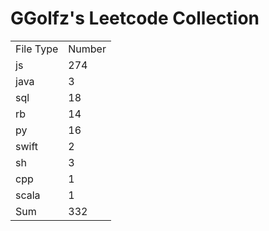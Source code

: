 # GGolfz's Leetcode Collection

<table><tr><td>File Type</td><td>Number</td></tr><tr><td>js</td><td>274</td></tr><tr><td>java</td><td>3</td></tr><tr><td>sql</td><td>18</td></tr><tr><td>rb</td><td>14</td></tr><tr><td>py</td><td>16</td></tr><tr><td>swift</td><td>2</td></tr><tr><td>sh</td><td>3</td></tr><tr><td>cpp</td><td>1</td></tr><tr><td>scala</td><td>1</td></tr><tr><td>Sum</td><td>332</td></tr></table>